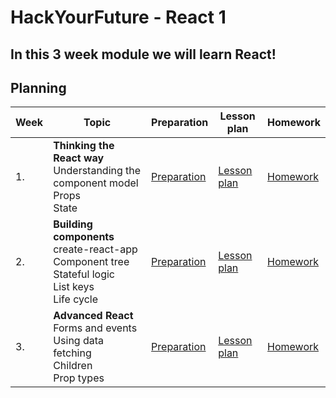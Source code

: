 
# HackYourFuture - React 1

## In this 3 week module we will learn React!

## Planning

| Week | Topic                                                                                                                | Preparation                         | Lesson plan                         | Homework                      |
| ---- | -------------------------------------------------------------------------------------------------------------------- | ----------------------------------- | ----------------------------------- | ----------------------------- |
| 1.   | **Thinking the React way** <br> Understanding the component model <br> Props <br> State                              | [Preparation](week1/preparation.md) | [Lesson plan](week1/lesson-plan.md) | [Homework](week1/homework.md) |
| 2.   | **Building components** <br> create-react-app <br> Component tree <br> Stateful logic <br> List keys <br> Life cycle | [Preparation](week2/preparation.md) | [Lesson plan](week2/lesson-plan.md) | [Homework](week2/homework.md) |
| 3.   | **Advanced React** <br> Forms and events <br> Using data fetching <br> Children <br> Prop types                      | [Preparation](week3/preparation.md) | [Lesson plan](week3/lesson-plan.md) | [Homework](week3/homework.md) |

